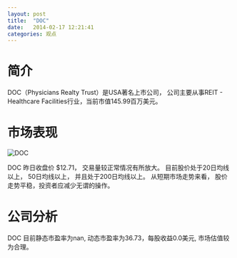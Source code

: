 ```yaml
---
layout: post
title:  "DOC"
date:   2014-02-17 12:21:41
categories: 观点
---
```


# 简介
DOC（Physicians Realty Trust）是USA著名上市公司，
公司主要从事REIT - Healthcare Facilities行业，当前市值145.99百万美元。

# 市场表现

![DOC](http://finviz.com/chart.ashx?t=DOC&ty=c&ta=1&p=d&s=l)

DOC 昨日收盘价 $12.71，
交易量较正常情况有所放大。
目前股价处于20日均线以上，
50日均线以上，
并且处于200日均线以上。
从短期市场走势来看，
股价走势平稳，投资者应减少无谓的操作。

# 公司分析
DOC 目前静态市盈率为nan, 动态市盈率为36.73，每股收益0.0美元,
市场估值较为合理。
